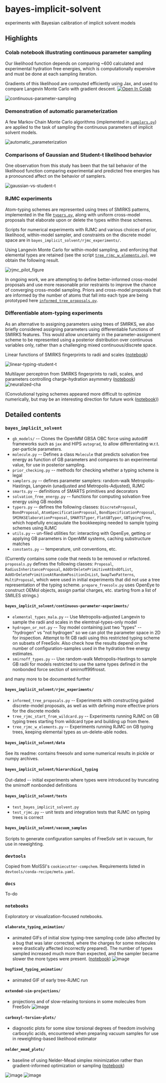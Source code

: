 # bayes-implicit-solvent
experiments with Bayesian calibration of implicit solvent models

## Highlights

### Colab notebook illustrating continuous parameter sampling

Our likelihood function depends on comparing ~600 calculated and experimental hydration free energies, which is computationally expensive and must be done at each sampling iteration.

Gradients of this likelihood are computed efficiently using Jax, and used to compare Langevin Monte Carlo with gradient descent. [![Open In Colab](https://colab.research.google.com/assets/colab-badge.svg)](https://colab.research.google.com/github//openforcefield/bayes-implicit-solvent/blob/master/notebooks/fast_likelihood_gradients_in_jax_(batches_of_component_gradients).ipynb)

![continuous-parameter-sampling](https://user-images.githubusercontent.com/5759036/68684532-a43c2780-0536-11ea-8144-25a30b106279.png)

### Demonstration of automatic parameterization
A few Markov Chain Monte Carlo algorithms (implemented in [`samplers.py`](https://github.com/openforcefield/bayes-implicit-solvent/blob/master/bayes_implicit_solvent/samplers.py)) are applied to the task of sampling the continuous parameters of implicit solvent models.

![automatic_parameterization](https://github.com/openforcefield/bayes-implicit-solvent/blob/master/bayes_implicit_solvent/continuous_parameter_experiments/automatic_parameterization_figure/automatic_parameterization_draft.png?raw=true)

### Comparisons of Gaussian and Student-t likelihood behavior

One observation from this study has been that the tail behavior of the likelihood function comparing experimental and predicted free energies has a pronounced affect on the behavior of samplers.

![gaussian-vs-student-t](https://github.com/openforcefield/bayes-implicit-solvent/blob/master/notebooks/RW-MH-RMSE.png?raw=true)

### RJMC experiments
Atom-typing schemes are represented using trees of SMIRKS patterns, implemented in the file [`typers.py`](https://github.com/openforcefield/bayes-implicit-solvent/blob/master/bayes_implicit_solvent/typers.py), along with uniform cross-model proposals that elaborate upon or delete the types within these schemes.

Scripts for numerical experiments with RJMC and various choices of prior, likelihood, within-model sampler, and constraints on the discrete model space are in `bayes_implicit_solvent/rjmc_experiments/`.

Using Langevin Monte Carlo for within-model sampling, and enforcing that elemental types are retained (see the script [`tree_rjmc_w_elements.py`](https://github.com/openforcefield/bayes-implicit-solvent/blob/master/bayes_implicit_solvent/rjmc_experiments/tree_rjmc_w_elements.py)), we obtain the following result.

![rjmc_pilot_figure](https://github.com/openforcefield/bayes-implicit-solvent/blob/master/bayes_implicit_solvent/rjmc_experiments/rjmc_pilot_figure.png?raw=true)

In ongoing work, we are attempting to define better-informed cross-model proposals and use more reasonable prior restraints to improve the chance of converging cross-model sampling. Priors and cross-model proposals that are informed by the number of atoms that fall into each type are being prototyped here [`informed_tree_proposals.py`](https://github.com/openforcefield/bayes-implicit-solvent/blob/master/bayes_implicit_solvent/rjmc_experiments/informed_tree_proposals.py).

### Differentiable atom-typing experiments

As an alternative to assigning parameters using trees of SMIRKS, we also briefly considered assigning parameters using differentiable functions of SMIRKS features.
This would allow uncertainty in the parameter-assignment scheme to be represented using a posterior distribution over continuous variables only, rather than a challenging mixed continuous/discrete space.

Linear functions of SMIRKS fingerprints to radii and scales ([notebook](https://github.com/openforcefield/bayes-implicit-solvent/blob/master/notebooks/linear-typing-using-atom-features-only-student-t-loss.ipynb))

![linear-typing-student-t](https://github.com/openforcefield/bayes-implicit-solvent/blob/master/notebooks/linear_parameterizer_student_t_loss/linear_typing_student_t_loss.gif?raw=true)

Multilayer perceptron from SMIRKS fingerprints to radii, scales, and parameters controlling charge-hydration asymmetry ([notebook](https://github.com/openforcefield/bayes-implicit-solvent/blob/master/notebooks/feedforward-typing-using-smarts-and-neighbor-features-student-t%2Bcha-df%3D7-and-per-particle-psis-big-batch.ipynb)) ![neuralized-cha](https://github.com/openforcefield/bayes-implicit-solvent/blob/master/notebooks/neuralized_typing_with_cha.gif?raw=true)

(Convolutional typing schemes appeared more difficult to optimize numerically, but may be an interesting direction for future work ([notebook](https://github.com/openforcefield/bayes-implicit-solvent/blob/master/notebooks/convolutional-typing.ipynb)))

## Detailed contents

### `bayes_implicit_solvent`
* `gb_models/` -- Clones the OpenMM GBSA OBC force using autodiff frameworks such as `jax` and HIPS `autograd`, to allow differentiating w.r.t. per-particle parameters.
* `molecule.py` -- Defines a class `Molecule` that predicts solvation free energy as function of GB parameters and compares to an experimental value, for use in posterior sampling.
* `prior_checking.py` -- methods for checking whether a typing scheme is legal
* `samplers.py` -- defines parameter samplers: random-walk Metropolis-Hastings, Langevin (unadjusted and Metropolis-Adjusted), RJMC
* `smarts.py` -- definitions of SMARTS primitives and decorators
* `solvation_free_energy.py` -- functions for computing solvation free energy using GB models
* `typers.py` -- defines the following classes: `DiscreteProposal`, `BondProposal`, `AtomSpecificationProposal`, `BondSpecificationProposal`, `SMIRKSElaborationProposal`, `SMARTSTyper`, `FlatGBTyper`, `GBTypingTree`, which hopefully encapsulate the bookkeeping needed to sample typing schemes using RJMC
* `utils.py` -- un-filed utilities for: interacting with OpenEye, getting or applying GB parameters in OpenMM systems, caching substructure matches
* `constants.py` -- temperature, unit conventions, etc.

(Currently contains some code that needs to be removed or refactored. `proposals.py` defines the following classes: `Proposal`, `RadiusInheritanceProposal`, `AddOrDeletePrimitiveAtEndOfList`, `AddOrDeletePrimitiveAtRandomPositionInList`, `SwapTwoPatterns`, `MultiProposal`, which were used in initial experiments that did not use a tree representation of the typing scheme. `prepare_freesolv.py` uses OpenEye to construct OEMol objects, assign partial charges, etc. starting from a list of SMILES strings.)

#### `bayes_implicit_solvent/continuous-parameter-experiments/`
* `elemental_types_mala.py` -- Use Metropolis-adjusted Langevin to sample the radii and scales in the elemtnal-types-only model
* `hydrogen_or_not.py` -- Toy model containing just two "types" -- "hydrogen" vs "not hydrogen" so we can plot the parameter space in 2D for inspection. Attempt to fit GB radii using this restricted typing scheme on subsets of FreeSolv. Also check how the results depend on the number of configuration-samples used in the hydration free energy estimates.
* `smirnoff_types.py` -- Use random-walk Metropolis-Hastings to sample GB radii for models restricted to use the same types defined in the nonbonded force section of smirnoff99frosst.

and many more to be documented further

#### `bayes_implicit_solvent/rjmc_experiments/`
* `informed_tree_proposals.py` -- Experiments with constructing guided discrete-model proposals, as well as with defining more effective priors for the discrete models
* `tree_rjmc_start_from_wildcard.py` -- Experiments running RJMC on GB typing trees starting from wildcard type and building up from there.
* `tree_rjmc_w_elements.py` -- Experiments running RJMC on GB typing trees, keeping elemental types as un-delete-able nodes.

#### `bayes_implicit_solvent/data`
See its readme: contains freesolv and some numerical results in pickle or numpy archives.

#### `bayes_implicit_solvent/hierarchical_typing`
Out-dated -- initial experiments where types were introduced by truncating the smirnoff nonbonded definitions

#### `bayes_implicit_solvent/tests`
* `test_bayes_implicit_solvent.py`
* `test_rjmc.py` -- unit tests and integration tests that RJMC on typing trees is correct

#### `bayes_implicit_solvent/vacuum_samples`

Scripts to generate configuration samples of FreeSolv set in vacuum, for use in reweighting.

### `devtools`
Copied from MolSSI's `cookiecutter-compchem`. Requirements listed in `devtools/conda-recipe/meta.yaml`.

### `docs`

To-do

### `notebooks`
Exploratory or visualization-focused notebooks.

#### `elaborate_typing_animation/`
* animated GIFs of initial slow typing-tree sampling code (also affected by a bug that was later corrected, where the charges for some molecules were drastically affected incorrectly prepared). The number of types sampled increased much more than expected, and the sampler became slower the more types were present. ([notebook](https://github.com/openforcefield/bayes-implicit-solvent/blob/master/notebooks/plot%20elaborate%20rjmc%20typing%20trees--%20now%20with%20less%20smirks-overlap!.ipynb))
![image](https://user-images.githubusercontent.com/5759036/68699657-8f20c200-0551-11ea-8528-46289f9d1e40.png)

#### `bugfixed_typing_animation/`
* animated GIF of early tree-RJMC run

#### `extended-sim-projections/`
* projections and of slow-relaxing torsions in some molecules from FreeSolv
![image](https://user-images.githubusercontent.com/5759036/68699790-c0998d80-0551-11ea-8bf8-5bde502a6d29.png)

#### `carboxyl-torsion-plots/`
* diagnostic plots for some slow torsional degrees of freedom involving carboxylic acids, encountered when preparing vacuum samples for use in reweighting-based likelihood estimator

#### `nelder_mead_plots/`
* baseline of using Nelder-Mead simplex minimization rather than gradient-informed optimization or sampling ([notebook](https://github.com/openforcefield/bayes-implicit-solvent/blob/master/notebooks/inspect%20nelder%20mead%20results.ipynb))

![image](https://user-images.githubusercontent.com/5759036/68699968-1706cc00-0552-11ea-86c4-8840f1628f85.png)
![image](https://user-images.githubusercontent.com/5759036/68699996-238b2480-0552-11ea-9a04-00541382c2c0.png)

